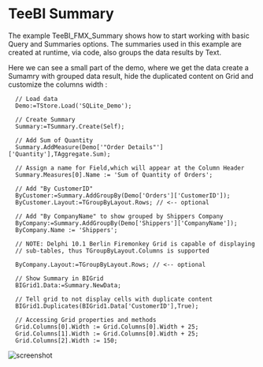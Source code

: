 TeeBI Summary
==============

The example TeeBI_FMX_Summary shows how to start working with basic Query and Summaries options.
The summaries used in this example are created at runtime, via code, also groups the data results by Text.

Here we can see a small part of the demo, where we get the data create a Sumamry  with grouped data result, hide the duplicated content on Grid and customize the columns width :

```
  // Load data
  Demo:=TStore.Load('SQLite_Demo');

  // Create Summary
  Summary:=TSummary.Create(Self);

  // Add Sum of Quantity
  Summary.AddMeasure(Demo['"Order Details"']['Quantity'],TAggregate.Sum);

  // Assign a name for Field,which will appear at the Column Header
  Summary.Measures[0].Name := 'Sum of Quantity of Orders';

  // Add "By CustomerID"
  ByCustomer:=Summary.AddGroupBy(Demo['Orders']['CustomerID']);
  ByCustomer.Layout:=TGroupByLayout.Rows; // <-- optional

  // Add "By CompanyName" to show grouped by Shippers Company
  ByCompany:=Summary.AddGroupBy(Demo['Shippers']['CompanyName']);
  ByCompany.Name := 'Shippers';

  // NOTE: Delphi 10.1 Berlin Firemonkey Grid is capable of displaying
  // sub-tables, thus TGroupByLayout.Columns is supported

  ByCompany.Layout:=TGroupByLayout.Rows; // <-- optional

  // Show Summary in BIGrid
  BIGrid1.Data:=Summary.NewData;

  // Tell grid to not display cells with duplicate content
  BIGrid1.Duplicates(BIGrid1.Data['CustomerID'],True);

  // Accessing Grid properties and methods
  Grid.Columns[0].Width := Grid.Columns[0].Width + 25;
  Grid.Columns[1].Width := Grid.Columns[0].Width + 25;
  Grid.Columns[2].Width := 150;
  ```

![screenshot](https://raw.githubusercontent.com/Steema/BI/master/demos/delphi/firemonkey/Query/Summary/img/Summary.jpg "TeeBI Summary")


